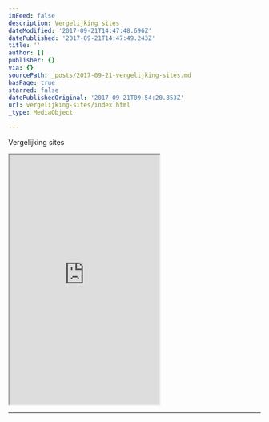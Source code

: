 ```yaml
---
inFeed: false
description: Vergelijking sites
dateModified: '2017-09-21T14:47:48.696Z'
datePublished: '2017-09-21T14:47:49.243Z'
title: ''
author: []
publisher: {}
via: {}
sourcePath: _posts/2017-09-21-vergelijking-sites.md
hasPage: true
starred: false
datePublishedOriginal: '2017-09-21T09:54:20.853Z'
url: vergelijking-sites/index.html
_type: MediaObject

---
```

Vergelijking sites

<iframe src="https://the-grid.github.io/ed-userhtml/?g=eJytUk2P0zAQvedXGN_bpAssC8SR2C0rcYLDXvY4taetW8cO40m2EeK_M21SBDcORJGS-Xhv3jxN_Wr99eHp-dtntec2NEU9fzbJjU0hIYKTMPMYsCmcH9SPQsnTwmnx4h3vP6jV26rqTh-Ln0Vdzn11OeEEaMl3rHjs0GjGE5cHGGDKapXJGl2WDgcMqUPKS9huffDA2FHaEbQtLLEvc-rJolQwlwd5v_dI4yJIW-blIetGJl8omzr4eFSEweiLlrxHlEF_zLc5a7Un3P7TZAjC4eNq2mx5Bjf_aanf1DuMSBD-XkQV9dltGyBnox34PNoUP00YxPiQIoP8kVYOGBYtOg9f1kbf3N1Wt9Wczf3GO6PnqAN7hJ1o9pGRIjIPGxTGONeDbz0bvbqiRbX0yfhxTgweX4yOiVqAMOcSOSSjCXd9AOrIW5wrYNknERqS1B8f391UV-INZG_nwus37-_W91eIG5DY5zOj-HNt75lTfBKjjb7Hoz8cRbJYJQadb6ycjlWO7nK7vwBPffo5" height="500" style=""></iframe>

---